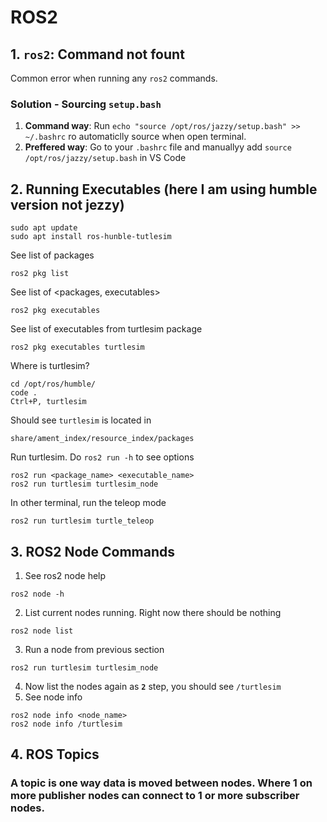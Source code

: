 # ROS2

## 1. `ros2`: Command not fount
Common error when running any `ros2` commands.

### Solution - Sourcing `setup.bash`
1. **Command way**: Run `echo "source /opt/ros/jazzy/setup.bash" >> ~/.bashrc` ro automaticlly source when open terminal.
2. **Preffered way**: Go to your `.bashrc` file and manuallyy add `source /opt/ros/jazzy/setup.bash` in VS Code

## 2. Running Executables (here I am using humble version not jezzy)
```
sudo apt update
sudo apt install ros-hunble-tutlesim
```
See list of packages
```
ros2 pkg list
```
See list of <packages, executables>
```
ros2 pkg executables
```
See list of executables from turtlesim package
```
ros2 pkg executables turtlesim
```
Where is turtlesim?
```
cd /opt/ros/humble/
code .
Ctrl+P, turtlesim
```
Should see `turtlesim` is located in
```
share/ament_index/resource_index/packages
```
Run turtlesim. Do `ros2 run -h` to see options

```
ros2 run <package_name> <executable_name>
ros2 run turtlesim turtlesim_node
```
In other terminal, run the teleop mode
```
ros2 run turtlesim turtle_teleop
```

## 3. ROS2 Node Commands
1. See ros2 node help
```
ros2 node -h
```
2. List current nodes running. Right now there should be nothing
```
ros2 node list
```
3. Run a node from previous section
```
ros2 run turtlesim turtlesim_node
```
4. Now list the nodes again as **`2`** step, you should see `/turtlesim`
5. See node info
```
ros2 node info <node_name>
ros2 node info /turtlesim
```

## 4. ROS Topics
### A topic is one way data is moved between nodes. Where 1 on more publisher nodes can connect to 1 or more subscriber nodes.
























